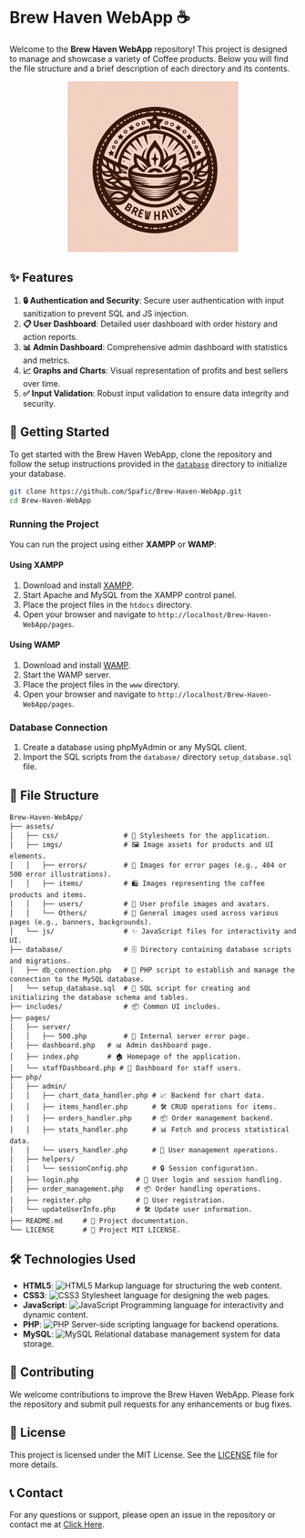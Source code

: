 # Brew Haven WebApp ☕️

Welcome to the **Brew Haven WebApp** repository! This project is designed to manage and showcase a variety of Coffee products. Below you will find the file structure and a brief description of each directory and its contents.

<p align="center">
    <img src="./assets/imgs/BrewHaven.jpeg" alt="Brew Haven Banner" height="300">
</p>

## ✨ Features

1. **🔒 Authentication and Security**: Secure user authentication with input sanitization to prevent SQL and JS injection.
2. **📋 User Dashboard**: Detailed user dashboard with order history and action reports.
3. **📊 Admin Dashboard**: Comprehensive admin dashboard with statistics and metrics.
4. **📈 Graphs and Charts**: Visual representation of profits and best sellers over time.
5. **✅ Input Validation**: Robust input validation to ensure data integrity and security.

## 🚀 Getting Started

To get started with the Brew Haven WebApp, clone the repository and follow the setup instructions provided in the [`database`](https://github.com/Spafic/Brew-Haven-WebApp/blob/main/database) directory to initialize your database.

```sh
git clone https://github.com/Spafic/Brew-Haven-WebApp.git
cd Brew-Haven-WebApp
```

### Running the Project

You can run the project using either **XAMPP** or **WAMP**:

#### Using XAMPP

1. Download and install [XAMPP](https://www.apachefriends.org/index.html).
2. Start Apache and MySQL from the XAMPP control panel.
3. Place the project files in the `htdocs` directory.
4. Open your browser and navigate to `http://localhost/Brew-Haven-WebApp/pages`.

#### Using WAMP

1. Download and install [WAMP](http://www.wampserver.com/en/).
2. Start the WAMP server.
3. Place the project files in the `www` directory.
4. Open your browser and navigate to `http://localhost/Brew-Haven-WebApp/pages`.

### Database Connection

1. Create a database using phpMyAdmin or any MySQL client.
2. Import the SQL scripts from the `database/` directory `setup_database.sql` file.

## 📁 File Structure

```
Brew-Haven-WebApp/
├── assets/                
│   ├── css/                # 🎨 Stylesheets for the application.
│   ├── imgs/               # 🖼️ Image assets for products and UI elements.
│   │   ├── errors/         # 🚨 Images for error pages (e.g., 404 or 500 error illustrations).
│   │   ├── items/          # 🛍️ Images representing the coffee products and items.
│   │   ├── users/          # 👤 User profile images and avatars.
│   │   └── Others/         # 📄 General images used across various pages (e.g., banners, backgrounds).             
│   └── js/                 # ✨ JavaScript files for interactivity and UI.
├── database/               # 🗄️ Directory containing database scripts and migrations.
│   ├── db_connection.php   # 🔌 PHP script to establish and manage the connection to the MySQL database.
│   └── setup_database.sql  # 📄 SQL script for creating and initializing the database schema and tables.
├── includes/               # 📦 Common UI includes.
├── pages/
│   ├── server/
│   │   ├── 500.php         # 🚨 Internal server error page.
│   ├── dashboard.php   # 📊 Admin dashboard page.
│   ├── index.php       # 🏠 Homepage of the application.
│   └── staffDashboard.php # 👥 Dashboard for staff users.
├── php/
│   ├── admin/
│   │   ├── chart_data_handler.php # 📈 Backend for chart data.
│   │   ├── items_handler.php      # 🛠️ CRUD operations for items.
│   │   ├── orders_handler.php     # 📦 Order management backend.
│   │   ├── stats_handler.php      # 📊 Fetch and process statistical data.
│   │   └── users_handler.php      # 👤 User management operations.
│   ├── helpers/
│   │   └── sessionConfig.php      # 🔒 Session configuration.
│   ├── login.php              # 🔑 User login and session handling.
│   ├── order_management.php   # 📦 Order handling operations.
│   ├── register.php           # 📝 User registration.
│   └── updateUserInfo.php     # 🛠️ Update user information.
├── README.md     # 📄 Project documentation.
└── LICENSE       # 📄 Project MIT LICENSE.
```

## 🛠️ Technologies Used

- **HTML5**: <img src="https://img.icons8.com/color/48/000000/html-5.png" alt="HTML5" width="24" height="24"/> Markup language for structuring the web content.
- **CSS3**: <img src="https://img.icons8.com/color/48/000000/css3.png" alt="CSS3" width="24" height="24"/> Stylesheet language for designing the web pages.
- **JavaScript**: <img src="https://img.icons8.com/color/48/000000/javascript.png" alt="JavaScript" width="24" height="24"/> Programming language for interactivity and dynamic content.
- **PHP**: <img src="https://img.icons8.com/officel/48/000000/php-logo.png" alt="PHP" width="24" height="24"/> Server-side scripting language for backend operations.
- **MySQL**: <img src="https://img.icons8.com/color/48/000000/mysql-logo.png" alt="MySQL" width="24" height="24"/> Relational database management system for data storage.

## 🤝 Contributing

We welcome contributions to improve the Brew Haven WebApp. Please fork the repository and submit pull requests for any enhancements or bug fixes.

## 📜 License

This project is licensed under the MIT License. See the [LICENSE](./LICENSE) file for more details.

## 📞 Contact

For any questions or support, please open an issue in the repository or contact me at [Click Here](mailto:omar.mamon203@gmail.com).

